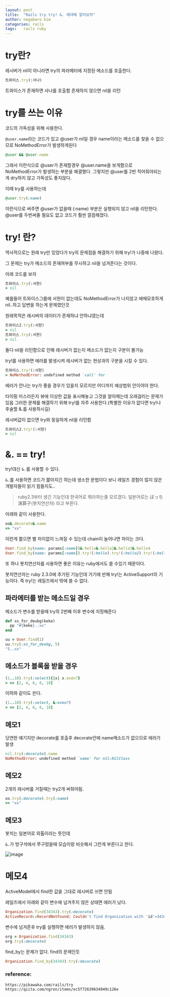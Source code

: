 ```yaml
---
layout: post
title:  "Rails try try! &. 에대해 알아보자"
author: negabaro kim
categories: rails
tags:	rails ruby
---
```



# try란?

레시버가 nil이 아니라면 try의 파라메터에 지정된 메소드를 호출한다.

```ruby
트와이스.try(:사나)
```

트와이스가 존재하면 사나를 호출함 존재하지 않으면 nil을 리턴

# try를 쓰는 이유

코드의 가독성을 위해 사용한다.


`@user.name`라는 코드가 있고
@user가 nil일 경우 name이라는 메소드를 찾을 수 없으므로 NoMethodError가 발생하게된다

```ruby
@user && @user.name
```

그래서 이런식으로 @user가 존재할경우 @user.name을 보게함으로 NoMethodError가 발생하는 부분을 해결했다.
그렇지만 @user를 2번 적어줘야되는게 dry하지 않고 가독성도 좋지않다.

이때 try를 사용하는데 


```ruby
@user.try(:name)
```

이런식으로 써주면 @user가 없을때 (:name) 부분은 실행되지 않고 nil을 리턴한다.
@user를 두번써줄 필요도 없고 코드가 훨씬 깔끔해졌다.


# try! 란?

역사적으로는 원래 try만 있었다가 try의 문제점을 해결하기 위해  try!가 나중에 나왔다.

그 문제는 try가 메소드의 존재여부를 무시하고 nil을 넘겨준다는 것이다.

아래 코드를 보자

```ruby
트와이스.try(:서현)
> nil
```

예를들어 트와이스그룹에 서현이 없는데도 NoMethodError가 나지않고
애매모호하게 nil..하고 답변을 하는게 문제였던것


원래목적은 레시버의 데이터가 존재하냐 안하냐였는데


```ruby
트와이스2.try(:서현)
> nil
트와이스.try(:서현)
> nil
```

둘다 nil을 리턴함으로 인해 레시버가 없는지 메소드가 없는지 구분이 불가능

try!를 사용하면 에러를 발생시켜 레시버가 없는 현상과의 구분을 시킬 수 있다.

```ruby
트와이스.try!(:서현)
> NoMethodError: undefined method `call' for
```

에러가 안나는 try가 좋을 경우가 있을지 모르지만 어디까지 예상범위 안이어야 한다.

타이핑 미스라든지 뷰에 이상한 값을 표시해놓고 그것을 알아채는데 오래걸리는 문제가 있음
그러한 문제를 해결하기 위해 try!를 자주 사용한다.(특별한 이유가 없다면 try!나 후술할 &.를 사용하시길)

레시버값이 없으면 try와 동일하게 nil을 리턴함

```ruby
트와이스2.try!(:서현)
> nil
```

# &. == try!

try!대신 `&.`를 사용할 수 있다.

`&.`를 사용하면 코드가 짦아지긴 하는데
생소한 문법이다 보니 레일즈 경험이 많지 않은 개발자들이 읽기 힘들지도..

> ruby2.3부터 생긴 기능인데 한국어로 뭐라하는줄 모르겠다.
> 일본어로는 ぼっち演算子(봇치연산자) 라고 부른다.

아래와 같이 사용한다.

```ruby
oo&.decorate&.name
=> "xx"
```

이런게 짦으면 별 차이없이 느껴질 수 있는데 chain이 늘어나면 차이는 크다.

```ruby
User.find_by(name: params[:name])&.hello&.hello2&.hello3&.hello4
User.find_by(name: params[:name]).try!(:hello).try!(:hello2).try!(:hello3).try!(:hello4)
```

또 하나 봇치연산자를 사용하면 좋은 이유는 ruby에서도 쓸 수있기 때문이다.

봇치연산자는 ruby 2.3.0에 추가된 기능인데 거기에 반해 try!는 ActiveSupport의 기능이다.
즉 try!는 레일즈에서 밖에 쓸 수 없다.

## 파라메터를 받는 메소드일 경우

메소드가 변수를 받을때 try의 2번째 이후 변수에 지정해준다


```ruby
def xx_for_deubg(keke)
  pp "#{keke}..xx"
end
```

```ruby
uu = User.find(1)
uu.try(:xx_for_deubg, 5)
"5..xx"
```

## 메소드가 블록을 받을 경우


```ruby
(1..10).try(:select){|x| x.even?}
> => [2, 4, 6, 8, 10]
```

이하와 같이도 쓴다.

```ruby
(1..10).try(:select, &:even?)
> => [2, 4, 6, 8, 10]
```


## 메모1

당연한 얘기지만 decorate를 호출후 decorate안에 name메소드가 없으므로 에러가 발생

```ruby
nil.try(:decorate).name
NoMethodError: undefined method `name' for nil:NilClass
```

## 메모2

2개의 레시버를 거칠때는 try2개 써줘야됨.

```ruby
oo.try(:decorate).try(:name)
=> "xx"
```

## 메모3

봇치는 일본어로 외톨이라는 뜻인데

`&.`가 방구석에서 쭈구렸을때 모습이랑 비슷해서 그런게 부른다고 한다.

![image](https://user-images.githubusercontent.com/4640346/82759157-7f4e3880-9e26-11ea-830a-34376636b612.png)


# 메모4

ActiveModel에서 find한 값을 그대로 레시버로 쓰면 안됨

레일즈에서 아래와 같이 변수에 넘겨주지 않은 상태면 에러가 났다.

```ruby
Organization.find(34343).try(:decorate)
ActiveRecord::RecordNotFound: Couldn't find Organization with 'id'=34343
```


변수에 넘겨준후 try를 실행하면 에러가 발생하지 않음.

```ruby
org = Organization.find(34343)
org.try(:decorate)
```

find_by는 문제가 없다. find의 문제인듯

```ruby
Organization.find_by(34343).try(:decorate)
```


### reference:

```
https://pikawaka.com/rails/try
https://qiita.com/ngron/items/ec5f72639634949c126e
```